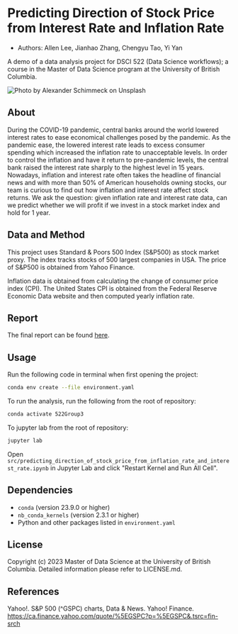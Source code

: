 # Predicting Direction of Stock Price from Interest Rate and Inflation Rate

-   Authors: Allen Lee, Jianhao Zhang, Chengyu Tao, Yi Yan

A demo of a data analysis project for DSCI 522 (Data Science workflows); a course in the Master of Data Science program at the University of British Columbia.

![Photo by Alexander Schimmeck on Unsplash](images/img.jpg)

## About

During the COVID-19 pandemic, central banks around the world lowered interest rates to ease economical challenges posed by the pandemic. As the pandemic ease, the lowered interest rate leads to excess consumer spending which increased the inflation rate to unacceptable levels. In order to control the inflation and have it return to pre-pandemic levels, the central bank raised the interest rate sharply to the highest level in 15 years. Nowadays, inflation and interest rate often takes the headline of financial news and with more than 50% of American households owning stocks, our team is curious to find out how inflation and interest rate affect stock returns. We ask the question: given inflation rate and interest rate data, can we predict whether we will profit if we invest in a stock market index and hold for 1 year.

## Data and Method

This project uses Standard & Poors 500 Index (S&P500) as stock market proxy. The index tracks stocks of 500 largest companies in USA. The price of S&P500 is obtained from Yahoo Finance.

Inflation data is obtained from calculating the change of consumer price index (CPI). The United States CPI is obtained from the Federal Reserve Economic Data website and then computed yearly inflation rate.

## Report

The final report can be found [here](https://ubc-mds.github.io/stock_price_direction_prediction_from_interest_and_inflation_rate/src/predicting_direction_of_stock_price_from_inflation_rate_and_interest_rate.html).

## Usage

Run the following code in terminal when first opening the project:

``` bash
conda env create --file environment.yaml
```

To run the analysis, run the following from the root of repository:

``` bash
conda activate 522Group3
```

To jupyter lab from the root of repository:

``` bash
jupyter lab 
```

Open `src/predicting_direction_of_stock_price_from_inflation_rate_and_interest_rate.ipynb` in Jupyter Lab and click "Restart Kernel and Run All Cell".

## Dependencies

-   `conda` (version 23.9.0 or higher)
-   `nb_conda_kernels` (version 2.3.1 or higher)
-   Python and other packages listed in `environment.yaml`

## License

Copyright (c) 2023 Master of Data Science at the University of British Columbia. Detailed information please refer to LICENSE.md.

## References

Yahoo!. S&P 500 (\^GSPC) charts, Data & News. Yahoo! Finance. <https://ca.finance.yahoo.com/quote/%5EGSPC?p=%5EGSPC&.tsrc=fin-srch>
